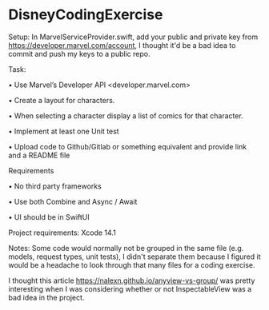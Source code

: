 # DisneyCodingExercise

Setup:
In MarvelServiceProvider.swift, add your public and private key from https://developer.marvel.com/account, I thought it'd be a bad idea to commit and push my keys to a public repo.

Task:

• Use Marvel’s Developer API
<developer.marvel.com>

• Create a layout for characters.

• When selecting a character display a list of comics for that character.

• Implement at least one Unit test

• Upload code to Github/Gitlab or something equivalent and provide link and a README file

Requirements

• No third party frameworks

• Use both Combine and Async / Await

• UI should be in SwiftUI

Project requirements:
Xcode 14.1

Notes:
Some code would normally not be grouped in the same file (e.g. models, request types, unit tests), I didn't separate them because I figured it would be a headache to look through that many files for a coding exercise.

I thought this article https://nalexn.github.io/anyview-vs-group/ was pretty interesting when I was considering whether or not InspectableView was a bad idea in the project.
